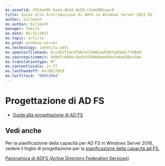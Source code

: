 ```yaml
---
ms.assetid: 5fb3ed9b-8a4a-4bd4-bb50-c2abd861aac9
title: Guida alla distribuzione di ADFS in Windows Server 2012 R2
author: billmath
ms.author: billmath
manager: femila
ms.date: 05/31/2017
ms.topic: article
ms.prod: windows-server
ms.technology: identity-adfs
ms.openlocfilehash: 6ce382f14c8fb6faf24903ad5957e838dcff6849
ms.sourcegitcommit: b00d7c8968c4adc8f699dbee694afe6ed36bc9de
ms.translationtype: MT
ms.contentlocale: it-IT
ms.lasthandoff: 04/08/2020
ms.locfileid: "80853964"
---
```

# <a name="ad-fs-design"></a>Progettazione di AD FS


  
-   [Guida alla progettazione di AD FS](../ad-fs/design/AD-FS-Design-Guide.md)

  

  
## <a name="see-also"></a>Vedi anche  
Per la pianificazione della capacità per AD FS in Windows Server 2016, vedere il foglio di progettazione per la [pianificazione della capacità ad FS.](http://adfsdocs.blob.core.windows.net/adfs/ADFSCapacity2016.xlsx)  
  
[Panoramica di ADFS (Active Directory Federation Services)](../Active-Directory-Federation-Services.md)  
  


